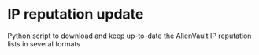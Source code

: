 # IP reputation update

Python script to download and keep up-to-date the AlienVault IP reputation lists in several formats


